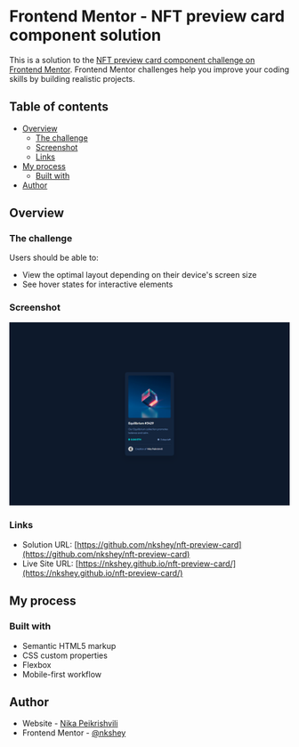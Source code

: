# Frontend Mentor - NFT preview card component solution

This is a solution to the [NFT preview card component challenge on Frontend Mentor](https://www.frontendmentor.io/challenges/nft-preview-card-component-SbdUL_w0U). Frontend Mentor challenges help you improve your coding skills by building realistic projects.

## Table of contents

-  [Overview](#overview)
   -  [The challenge](#the-challenge)
   -  [Screenshot](#screenshot)
   -  [Links](#links)
-  [My process](#my-process)
   -  [Built with](#built-with)
-  [Author](#author)

## Overview

### The challenge

Users should be able to:

-  View the optimal layout depending on their device's screen size
-  See hover states for interactive elements

### Screenshot

![](/design/screenshot.png)

### Links

-  Solution URL: [https://github.com/nkshey/nft-preview-card](https://github.com/nkshey/nft-preview-card)
-  Live Site URL: [https://nkshey.github.io/nft-preview-card/](https://nkshey.github.io/nft-preview-card/)

## My process

### Built with

-  Semantic HTML5 markup
-  CSS custom properties
-  Flexbox
-  Mobile-first workflow

## Author

-  Website - [Nika Peikrishvili](https://www.linkedin.com/in/nikapeikrishvili/)
-  Frontend Mentor - [@nkshey](https://www.frontendmentor.io/profile/nkshey)

